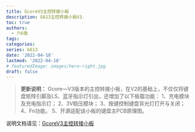 ```yaml
---
title: GcoreV3主控转接小板
description: G613主控转接小板V3.
toc: true
authors:
  - 六6鱼
tags:
categories:
series: G613
date: '2022-04-18'
lastmod: '2022-04-18'
# featuredImage: images/hero-right.jpg
draft: false
---
```

>  **更新说明：**
	Gcore—V3版本的主控转接小板，在V2的基础上，不仅仅将键盘矩阵引脚及LS、蓝牙指示灯引出，还增加了以下板载功能：
	1、充电模块及充电指示灯；
	2、3V稳压模块；
	3、按键控制键盘背光灯打开与关闭；
	4、Fn功能。
	5、开源适配该小板的键盘主PCB原理图。

说明文档请见：[GcoreV3主控转接小板](/docs/g613/gcorev3doc/)


